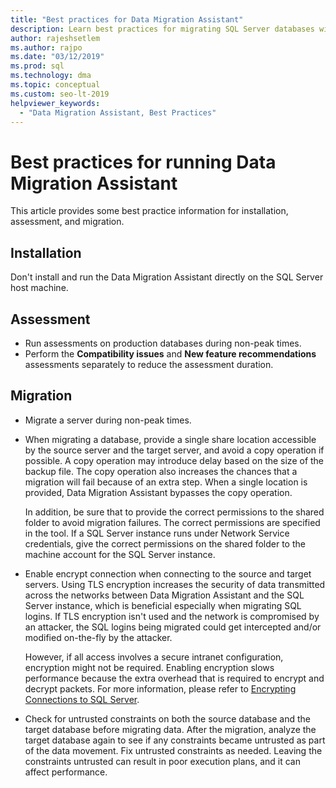 ```yaml
---
title: "Best practices for Data Migration Assistant"
description: Learn best practices for migrating SQL Server databases with Data Migration Assistant, including information about installation, assessment, and migration.
author: rajeshsetlem
ms.author: rajpo
ms.date: "03/12/2019"
ms.prod: sql
ms.technology: dma
ms.topic: conceptual
ms.custom: seo-lt-2019
helpviewer_keywords:
  - "Data Migration Assistant, Best Practices"
---
```



# Best practices for running Data Migration Assistant
This article provides some best practice information for installation, assessment, and migration.

## Installation
Don't install and run the Data Migration Assistant directly on the SQL Server host machine.

## Assessment
- Run assessments on production databases during non-peak times.
- Perform the **Compatibility issues** and **New feature recommendations** assessments separately to reduce the assessment duration.

## Migration
- Migrate a server during non-peak times.

- When migrating a database, provide a single share location accessible by the source server and the target server, and avoid a copy operation if possible. A copy operation may introduce delay based on the size of the backup file. The copy operation also increases the chances that a migration will fail because of an extra step. When a single location is provided, Data Migration Assistant bypasses the copy operation.
 
    In addition, be sure that to provide the correct permissions to the shared folder to avoid migration failures. The correct permissions are specified in the tool. If a SQL Server instance runs under Network Service credentials, give the correct permissions on the shared folder to the machine account for the SQL Server instance.

- Enable encrypt connection when connecting to the source and target servers. Using TLS encryption increases the security of data transmitted across the networks between Data Migration Assistant and the SQL Server instance, which is beneficial especially when migrating SQL logins. If TLS encryption isn't used and the network is compromised by an attacker, the SQL logins being migrated could get intercepted and/or modified on-the-fly by the attacker.

    However, if all access involves a secure intranet configuration, encryption might not be required. Enabling encryption slows performance because the extra overhead that is required to encrypt and decrypt packets. For more information, please refer to [Encrypting Connections to SQL Server](/previous-versions/sql/sql-server-2008-r2/ms189067(v=sql.105)).
    
- Check for untrusted constraints on both the source database and the target database before migrating data. After the migration, analyze the target database again to see if any constraints became untrusted as part of the data movement. Fix untrusted constraints as needed. Leaving the constraints untrusted can result in poor execution plans, and it can affect performance.
